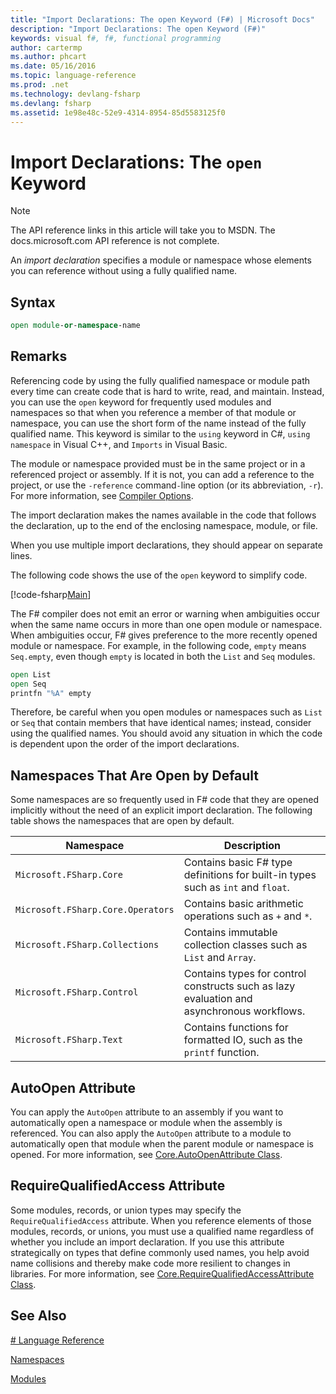 ```yaml
---
title: "Import Declarations: The open Keyword (F#) | Microsoft Docs"
description: "Import Declarations: The open Keyword (F#)"
keywords: visual f#, f#, functional programming
author: cartermp
ms.author: phcart
ms.date: 05/16/2016
ms.topic: language-reference
ms.prod: .net
ms.technology: devlang-fsharp
ms.devlang: fsharp
ms.assetid: 1e98e48c-52e9-4314-8954-85d5583125f0 
---
```


# Import Declarations: The `open` Keyword

> [!NOTE]
The API reference links in this article will take you to MSDN.  The docs.microsoft.com API reference is not complete.

An *import declaration* specifies a module or namespace whose elements you can reference without using a fully qualified name.


## Syntax

```fsharp
open module-or-namespace-name
```

## Remarks
Referencing code by using the fully qualified namespace or module path every time can create code that is hard to write, read, and maintain. Instead, you can use the `open` keyword for frequently used modules and namespaces so that when you reference a member of that module or namespace, you can use the short form of the name instead of the fully qualified name. This keyword is similar to the `using` keyword in C#, `using namespace` in Visual C++, and `Imports` in Visual Basic.

The module or namespace provided must be in the same project or in a referenced project or assembly. If it is not, you can add a reference to the project, or use the `-reference` command`-`line option (or its abbreviation, `-r`). For more information, see [Compiler Options](compiler-options.md).

The import declaration makes the names available in the code that follows the declaration, up to the end of the enclosing namespace, module, or file.

When you use multiple import declarations, they should appear on separate lines.

The following code shows the use of the `open` keyword to simplify code.

[!code-fsharp[Main](../../../samples/snippets/fsharp/lang-ref-2/snippet6801.fs)]

The F# compiler does not emit an error or warning when ambiguities occur when the same name occurs in more than one open module or namespace. When ambiguities occur, F# gives preference to the more recently opened module or namespace. For example, in the following code, `empty` means `Seq.empty`, even though `empty` is located in both the `List` and `Seq` modules.

```fsharp
open List
open Seq
printfn "%A" empty
```

Therefore, be careful when you open modules or namespaces such as `List` or `Seq` that contain members that have identical names; instead, consider using the qualified names. You should avoid any situation in which the code is dependent upon the order of the import declarations.


## Namespaces That Are Open by Default
Some namespaces are so frequently used in F# code that they are opened implicitly without the need of an explicit import declaration. The following table shows the namespaces that are open by default.

|Namespace|Description|
|---------|-----------|
|`Microsoft.FSharp.Core`|Contains basic F# type definitions for built-in types such as `int` and `float`.|
|`Microsoft.FSharp.Core.Operators`|Contains basic arithmetic operations such as `+` and `*`.|
|`Microsoft.FSharp.Collections`|Contains immutable collection classes such as `List` and `Array`.|
|`Microsoft.FSharp.Control`|Contains types for control constructs such as lazy evaluation and asynchronous workflows.|
|`Microsoft.FSharp.Text`|Contains functions for formatted IO, such as the `printf` function.|

## AutoOpen Attribute
You can apply the `AutoOpen` attribute to an assembly if you want to automatically open a namespace or module when the assembly is referenced. You can also apply the `AutoOpen` attribute to a module to automatically open that module when the parent module or namespace is opened. For more information, see [Core.AutoOpenAttribute Class](https://msdn.microsoft.com/visualfsharpdocs/conceptual/core.autoopenattribute-class-%5bfsharp%5d).


## RequireQualifiedAccess Attribute
Some modules, records, or union types may specify the `RequireQualifiedAccess` attribute. When you reference elements of those modules, records, or unions, you must use a qualified name regardless of whether you include an import declaration. If you use this attribute strategically on types that define commonly used names, you help avoid name collisions and thereby make code more resilient to changes in libraries. For more information, see [Core.RequireQualifiedAccessAttribute Class](https://msdn.microsoft.com/visualfsharpdocs/conceptual/core.requirequalifiedaccessattribute-class-%5Bfsharp%5D).


## See Also
[# Language Reference](index.md)

[Namespaces](namespaces.md)

[Modules](modules.md)

